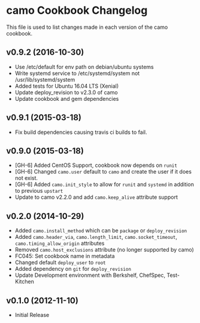 camo Cookbook Changelog
==========================
This file is used to list changes made in each version of the camo cookbook.

v0.9.2 (2016-10-30)
-------------------

- Use /etc/default for env path on debian/ubuntu systems
- Write systemd service to /etc/systemd/system not /usr/lib/systemd/system
- Added tests for Ubuntu 16.04 LTS (Xenial)
- Update deploy_revision to v2.3.0 of camo
- Update cookbook and gem dependencies

v0.9.1 (2015-03-18)
-------------------

- Fix build dependencies causing travis ci builds to fail.

v0.9.0 (2015-03-18)
-------------------

- [GH-6] Added CentOS Support, cookbook now depends on `runit`
- [GH-6] Changed `camo.user` default to `camo` and create the user if it does not exist.
- [GH-6] Added `camo.init_style` to allow for `runit` and `systemd` in addition to previous `upstart`
- Update to camo v2.2.0 and add `camo.keep_alive` attribute support

v0.2.0 (2014-10-29)
-------------------

- Added `camo.install_method` which can be `package` or `deploy_revision`
- Added `camo.header_via`, `camo.length_limit`, `camo.socket_timeout`, `camo.timing_allow_origin` attributes
- Removed `camo.host_exclusions` attribute (no longer supported by camo)
- FC045: Set cookbook name in metadata
- Changed default `deploy_user` to `root`
- Added dependency on `git` for `deploy_revision`
- Update Development environment with Berkshelf, ChefSpec, Test-Kitchen

v0.1.0 (2012-11-10)
-------------------

- Initial Release
